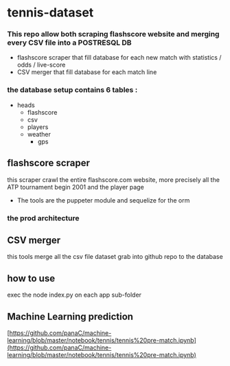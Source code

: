 # tennis-dataset

### This repo allow both scraping flashscore website and merging every CSV file into a POSTRESQL DB

 - flashscore scraper that fill database for each new match with statistics / odds / live-score
 - CSV merger that fill database for each match line

### the database setup contains 6 tables :
  - heads
    - flashscore
    - csv
    - players
    - weather
      - gps

## flashscore scraper

this scraper crawl the entire flashscore.com website, more precisely all the ATP tournament begin 2001 and the player page

 - The tools are the puppeter module and sequelize for the orm

### the prod architecture


## CSV merger

this tools merge all the csv file dataset grab into github repo to the database


## how to use

exec the node index.py on each app sub-folder

## Machine Learning prediction

[https://github.com/panaC/machine-learning/blob/master/notebook/tennis/tennis%20pre-match.ipynb](https://github.com/panaC/machine-learning/blob/master/notebook/tennis/tennis%20pre-match.ipynb)
